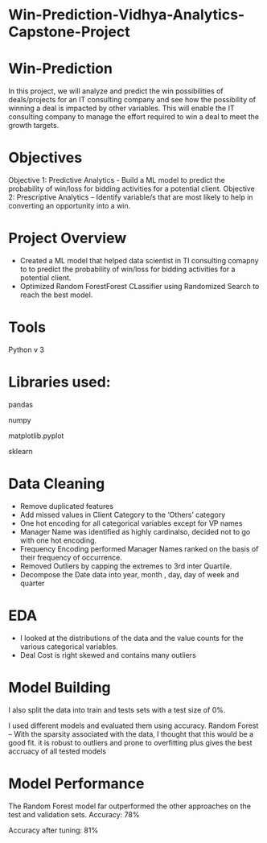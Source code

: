 # Win-Prediction-Vidhya-Analytics-Capstone-Project 
# Win-Prediction
In this project, we will analyze and predict the win possibilities of deals/projects for an IT consulting company and see how the possibility of winning a deal is impacted by other variables. This will enable the IT consulting company to manage the effort required to win a deal to meet the growth targets.  

# Objectives 
Objective 1: Predictive Analytics - Build a ML model to predict the probability of win/loss for bidding activities for a potential client.
Objective 2: Prescriptive Analytics – Identify variable/s that are most likely to help in converting an opportunity into a win. 

# Project Overview
  - Created a ML model that  helped data scientist in TI consulting comapny to to predict the probability of win/loss for bidding activities for a potential client.
  - Optimized Random ForestForest CLassifier  using Randomized Search to reach the best model. 
   
# Tools  
Python v 3

# Libraries used:

pandas 

numpy

matplotlib.pyplot

sklearn

# Data Cleaning 
- Remove duplicated features  
- Add missed values in Client Category to the ‘Others’ category 
- One hot encoding for all categorical variables except for  VP names
- Manager Name was identified as highly cardinalso, decided not to go with one hot encoding.
- Frequency Encoding performed Manager Names ranked on the basis of their frequency of occurrence.
- Removed Outliers by capping the extremes to 3rd inter Quartile. 
- Decompose the Date data into year, month , day, day of week and quarter

# EDA 
- I looked at the distributions of the data and the value counts for the various categorical variables. 
- Deal Cost is right skewed and contains many outliers 

# Model Building 
 I also split the data into train and tests sets with a test size of 0%.

I used different models and evaluated them using accuracy. 
Random Forest – With the sparsity associated with the data, I thought that this would be a good fit. it is robust to outliers and prone to overfitting plus gives the best accruacy of all tested models

# Model Performance  
 The Random Forest model far outperformed the other approaches on the test and validation sets. 
Accuracy: 78%  

Accuracy after tuning: 81% 
